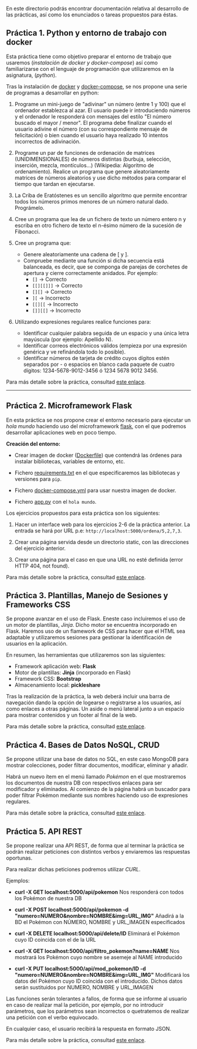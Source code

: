 En este directorio podrás encontrar documentación relativa al desarrollo de las prácticas, así como los enunciados o tareas propuestos para éstas.

## Práctica 1. Python y entorno de trabajo con docker

Esta práctica tiene como objetivo preparar el entorno de trabajo que usaremos (*instalación de docker y docker-compose*) así como familiarizarse con el lenguaje de programación que utilizaremos en la asignatura, (*python*).

Tras la instalación de [docker](https://docs.docker.com/get-docker/) y [docker-compose](https://docs.docker.com/compose/install/), se nos propone una serie de programas a desarrollar en python:

1. Programe un mini-juego de "adivinar" un número (entre 1 y 100) que el ordenador establezca al azar. El usuario puede ir introduciendo números y el ordenador le responderá con mensajes del estilo "El número buscado el mayor / menor". El programa debe finalizar cuando el usuario adivine el número (con su correspondiente mensaje de felicitación) o bien cuando el usuario haya realizado 10 intentos incorrectos de adivinación.

2. Programe un par de funciones de ordenación de matrices (UNIDIMENSIONALES) de números distintas (burbuja, selección, inserción, mezcla, montículos...) (Wikipedia: Algoritmo de ordenamiento). Realice un programa que genere aleatoriamente matrices de números aleatorios y use dicho métodos para comparar el tiempo que tardan en ejecutarse.

3. La Criba de Eratóstenes es un sencillo algoritmo que permite encontrar todos los números primos menores de un número natural dado. Prográmelo.

4. Cree un programa que lea de un fichero de texto un número entero n y escriba en otro fichero de texto el n-ésimo número de la sucesión de Fibonacci.

5. Cree un programa que:
    + Genere aleatoriamente una cadena de [ y ].
    + Compruebe mediante una función si dicha secuencia está balanceada, es decir, que se componga de parejas de corchetes de apertura y cierre correctamente anidados. Por ejemplo:
        + `[]` -> Correcto
        + `[[][[]]]` -> Correcto
        + `[][]` -> Correcto
        + `][` -> Incorrecto
        + `[[][[` -> Incorrecto
        + `[]][[]` -> Incorrecto

6. Utilizando expresiones regulares realice funciones para:
    + Identificar cualquier palabra seguida de un espacio y una única letra mayúscula (por ejemplo: Apellido N).
    + Identificar correos electrónicos válidos (empieza por una expresión genérica y ve refinándola todo lo posible).
    + Identificar números de tarjeta de crédito cuyos dígitos estén separados por - o espacios en blanco cada paquete de cuatro dígitos: 1234-5678-9012-3456 ó 1234 5678 9012 3456.

Para más detalle sobre la práctica, consultad [este enlace](https://swad.ugr.es/swad/tmp/am/knPrklOpnqvSFhoykCDmiu8onz84DmtYdv49AC6G4/DAI%20Practica%201%20-%20Python%20y%20entorno%20de%20trabajo.html).

---

## Práctica 2. Microframework Flask

En esta práctica se nos propone crear el entorno necesario para ejecutar un *hola mundo* haciendo uso del microframework [flask](https://palletsprojects.com/p/flask/), con el que podremos desarrollar aplicaciones web en poco tiempo.

**Creación del entorno:**

+ Crear imagen de docker ([Dockerfile](https://github.com/sergiovp/DAI/blob/master/Dockerfile)) que contendrá las órdenes para instalar bibliotecas, variables de entorno, etc.

+ Fichero [requirements.txt](https://github.com/sergiovp/DAI/blob/master/requirements.txt) en el que especificaremos las bibliotecas y versiones para `pip`.

+ Fichero [docker-compose.yml](https://github.com/sergiovp/DAI/blob/master/docker-compose.yml) para usar nuestra imagen de docker.

+ Fichero [app.py](https://github.com/sergiovp/DAI/blob/master/app/app.py) con el `hola mundo`.

Los ejercicios propuestos para esta práctica son los siguientes:

1. Hacer un interface web para los ejercicios 2-6 de la práctica anterior. La entrada se hará por URL p.e: `http://localhost:5000/ordena/5,2,7,3`.

2. Crear una página servida desde un directorio static, con las direcciones del ejercicio anterior.

3. Crear una página para el caso en que una URL no esté definida (error HTTP 404, not found).

Para más detalle sobre la práctica, consultad [este enlace](https://swad.ugr.es/swad/tmp/Gh/CxSslYczx9vm9CRv20lg1QX-osPNX4qM55FaguO4Q/DAI%20Practica%202%20-%20Microframework%20Flask.html).

## Práctica 3. Plantillas, Manejo de Sesiones y Frameworks CSS

Se propone avanzar en el uso de Flask. Eneste caso incluiremos el uso de un motor de plantillas, *Jinja*. Dicho motor se encuentra incorporado en Flask. Haremos uso de un flamework de CSS para hacer que el HTML sea adaptable y utilizaremos sesiones para gestionar la identificación de usuarios en la aplicación.

En resumen, las herramientas que utilizaremos son las siguientes:

+ Framework aplicación web: **Flask**
+ Motor de plantillas: **Jinja** (incorporado en Flask)
+ Framework CSS: **Bootstrap**
+ Almacenamiento local: **pickleshare**

Tras la realización de la práctica, la web deberá incluir una barra de navegación dando la opción de logearse o registrarse a los usuarios, así como enlaces a otras páginas.
Un aside o menú lateral junto a un espacio para mostrar contenidos y un footer al final de la web.

Para más detalle sobre la práctica, consultad [este enlace](https://swad.ugr.es/swad/tmp/Wl/iMFrGVbvdoesIzIBDoPmkDMdTdh29t5H1YkUbxz18/DAI%20Practica%203%20-%20Plantillas_%20Sesiones_%20Frameworks%20CSS.html).

## Práctica 4. Bases de Datos NoSQL, CRUD

Se propone utilizar una base de datos no SQL, en este caso MongoDB para mostrar colecciones, poder filtrar documentos, modificar, eliminar y añadir.

Habrá un nuevo ítem en el menú llamado *Pokémon* en el que mostraremos los documentos de nuestra DB con respectivos enlaces para ser modificador y eliminados. Al comienzo de la página habrá un buscador para poder filtrar Pokémon mediante sus nombres haciendo uso de expresiones regulares.

Para más detalle sobre la práctica, consultad [este enlace](https://swad.ugr.es/swad/tmp/7y/zUpCI3tQ4pBRwnCKG7sNaw4Kr4KzgJg9ufYcnHQ0o/DAI%20Practica%204%20-%20Bases%20de%20Datos%20NoSQL_%20CRUD.html).

## Práctica 5. API REST

Se propone realizar una API REST, de forma que al terminar la práctica se podrán realizar peticiones con distintos verbos y enviaremos las respuestas oportunas.

Para realizar dichas peticiones podremos utilizar *CURL*.

Ejemplos:

+ **curl -X GET localhost:5000/api/pokemon** Nos responderá con todos los Pokémon de nuestra DB

+ **curl -X POST localhost:5000/api/pokemon -d "numero=NUMERO&nombre=NOMBRE&img=URL_IMG"** Añadirá a la BD el Pokémon con NÚMERO, NOMBRE y URL_IMAGEN especificados

+ **curl -X DELETE localhost:5000/api/delete/ID** Eliminará el Pokémon cuyo ID coincida con el de la URL

+ **curl -X GET localhost:5000/api/filtro_pokemon?name=NAME** Nos mostrará los Pokémon cuyo nombre se asemeje al NAME introducido

+ **curl -X PUT localhost:5000/api/mod_pokemon/ID -d "numero=NUMERO&nombre=NOMBRE&img=URL_IMG"** Modificará los datos del Pokémon cuyo ID coincida con el introducido. Dichos datos serán sustituidos por NUMERO, NOMBRE y URL_IMAGEN

Las funciones serán tolerantes a fallos, de forma que se informe al usuario en caso de realizar mal la petición, por ejemplo, por no introducir parámetros, que los parámetros sean incorrectos o quetratemos de realizar una petición con el verbo equivocado.

En cualquier caso, el usuario recibirá la respuesta en formato JSON.

Para más detalle sobre la práctica, consultad [este enlace](https://swad.ugr.es/swad/tmp/Qr/8fGYJEFMh-DVAt7hNkqiYYrqZ4qir-vOBveebU3Dg/DAI%20Practica%205%20-%20API%20REST.html).
